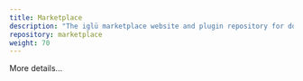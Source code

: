 ```yaml
---
title: Marketplace
description: "The iglü marketplace website and plugin repository for downloading plugins. This is a static website generated with Hugo."
repository: marketplace
weight: 70
---
```


More details...
